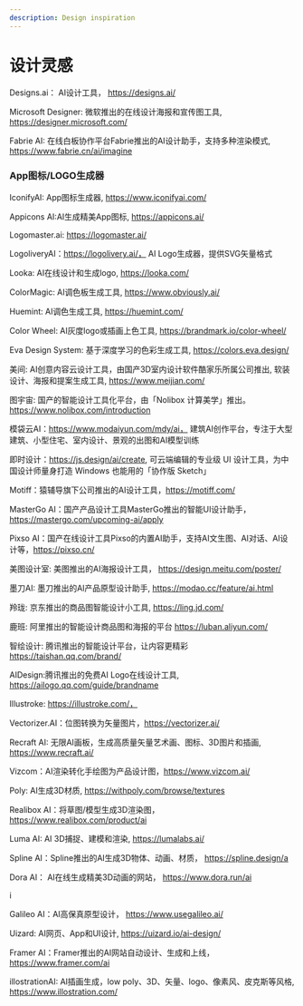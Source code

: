 ```yaml
---
description: Design inspiration
---
```


# 设计灵感

Designs.ai： AI设计工具， https://designs.ai/

Microsoft Designer: 微软推出的在线设计海报和宣传图工具, https://designer.microsoft.com/

Fabrie AI: 在线白板协作平台Fabrie推出的AI设计助手，支持多种渲染模式, https://www.fabrie.cn/ai/imagine

### App图标/LOGO生成器

IconifyAI: App图标生成器, https://www.iconifyai.com/

Appicons AI:AI生成精美App图标, https://appicons.ai/

Logomaster.ai: https://logomaster.ai/

LogoliveryAI：https://logolivery.ai/， AI Logo生成器，提供SVG矢量格式

Looka: AI在线设计和生成logo, https://looka.com/



ColorMagic:  AI调色板生成工具, https://www.obviously.ai/

Huemint: AI调色生成工具, https://huemint.com/

Color Wheel: AI灰度logo或插画上色工具, https://brandmark.io/color-wheel/

Eva Design System: 基于深度学习的色彩生成工具, https://colors.eva.design/



美间: AI创意内容云设计工具，由国产3D室内设计软件酷家乐所属公司推出, 软装设计、海报和提案生成工具, https://www.meijian.com/

图宇宙: 国产的智能设计工具化平台，由「Nolibox 计算美学」推出。 https://www.nolibox.com/introduction

模袋云AI：https://www.modaiyun.com/mdy/ai， 建筑AI创作平台，专注于大型建筑、小型住宅、室内设计、景观的出图和AI模型训练

即时设计：https://js.design/ai/create, 可云端编辑的专业级 UI 设计工具，为中国设计师量身打造
Windows 也能用的「协作版 Sketch」

Motiff：猿辅导旗下公司推出的AI设计工具，https://motiff.com/

MasterGo AI：国产产品设计工具MasterGo推出的智能UI设计助手， https://mastergo.com/upcoming-ai/apply

Pixso AI：国产在线设计工具Pixso的内置AI助手，支持AI文生图、AI对话、AI设计等，https://pixso.cn/

美图设计室:  美图推出的AI海报设计工具， https://design.meitu.com/poster/

墨刀AI: 墨刀推出的AI产品原型设计助手, https://modao.cc/feature/ai.html

羚珑: 京东推出的商品图智能设计小工具, https://ling.jd.com/

鹿班: 阿里推出的智能设计商品图和海报的平台  https://luban.aliyun.com/

智绘设计: 腾讯推出的智能设计平台，让内容更精彩 https://taishan.qq.com/brand/

AIDesign:腾讯推出的免费AI Logo在线设计工具, https://ailogo.qq.com/guide/brandname



Illustroke: https://illustroke.com/， 

Vectorizer.AI：位图转换为矢量图片，https://vectorizer.ai/

Recraft AI: 无限AI画板，生成高质量矢量艺术画、图标、3D图片和插画, https://www.recraft.ai/

Vizcom：AI渲染转化手绘图为产品设计图，https://www.vizcom.ai/

Poly: AI生成3D材质, https://withpoly.com/browse/textures

Realibox AI：将草图/模型生成3D渲染图，https://www.realibox.com/product/ai

Luma AI:  AI 3D捕捉、建模和渲染, https://lumalabs.ai/

Spline AI：Spline推出的AI生成3D物体、动画、材质， https://spline.design/a

Dora AI： AI在线生成精美3D动画的网站， https://www.dora.run/ai

i

Galileo AI：AI高保真原型设计， https://www.usegalileo.ai/

Uizard: AI网页、App和UI设计, https://uizard.io/ai-design/

Framer AI：Framer推出的AI网站自动设计、生成和上线，https://www.framer.com/ai

illostrationAI:  AI插画生成，low poly、3D、矢量、logo、像素风、皮克斯等风格, https://www.illostration.com/